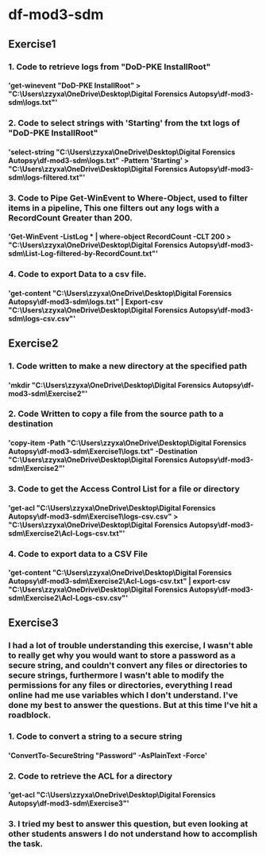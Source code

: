 # df-mod3-sdm
## Exercise1
### 1. Code to retrieve logs from "DoD-PKE InstallRoot"
#### 'get-winevent "DoD-PKE InstallRoot" > "C:\Users\zzyxa\OneDrive\Desktop\Digital Forensics Autopsy\df-mod3-sdm\logs.txt"' 
### 2. Code to select strings with 'Starting' from the txt logs of "DoD-PKE InstallRoot"
#### 'select-string "C:\Users\zzyxa\OneDrive\Desktop\Digital Forensics Autopsy\df-mod3-sdm\logs.txt" -Pattern 'Starting' > "C:\Users\zzyxa\OneDrive\Desktop\Digital Forensics Autopsy\df-mod3-sdm\logs-filtered.txt"' 
### 3. Code to Pipe Get-WinEvent to Where-Object, used to filter items in a pipeline, This one filters out any logs with a RecordCount Greater than 200.
#### 'Get-WinEvent -ListLog * | where-object RecordCount -CLT 200 > "C:\Users\zzyxa\OneDrive\Desktop\Digital Forensics Autopsy\df-mod3-sdm\List-Log-filtered-by-RecordCount.txt"'
### 4. Code to export Data to a csv file.
#### 'get-content "C:\Users\zzyxa\OneDrive\Desktop\Digital Forensics Autopsy\df-mod3-sdm\logs.txt" | Export-csv  "C:\Users\zzyxa\OneDrive\Desktop\Digital Forensics Autopsy\df-mod3-sdm\logs-csv.csv"'
## Exercise2
### 1. Code written to make a new directory at the specified path
#### 'mkdir "C:\Users\zzyxa\OneDrive\Desktop\Digital Forensics Autopsy\df-mod3-sdm\Exercise2"'
### 2. Code Written to copy a file from the source path to a destination
#### 'copy-item -Path "C:\Users\zzyxa\OneDrive\Desktop\Digital Forensics Autopsy\df-mod3-sdm\Exercise1\logs.txt" -Destination "C:\Users\zzyxa\OneDrive\Desktop\Digital Forensics Autopsy\df-mod3-sdm\Exercise2"'
### 3. Code to get the Access Control List for a file or directory
#### 'get-acl "C:\Users\zzyxa\OneDrive\Desktop\Digital Forensics Autopsy\df-mod3-sdm\Exercise1\logs-csv.csv" > "C:\Users\zzyxa\OneDrive\Desktop\Digital Forensics Autopsy\df-mod3-sdm\Exercise2\Acl-Logs-csv.txt"'
### 4. Code to export data to a CSV File
#### 'get-content "C:\Users\zzyxa\OneDrive\Desktop\Digital Forensics Autopsy\df-mod3-sdm\Exercise2\Acl-Logs-csv.txt" | export-csv "C:\Users\zzyxa\OneDrive\Desktop\Digital Forensics Autopsy\df-mod3-sdm\Exercise2\Acl-Logs-csv.csv"'
## Exercise3
### I had a lot of trouble understanding this exercise, I wasn't able to really get why you would want to store a password as a secure string, and couldn't convert any files or directories to secure strings, furthermore I wasn't able to modify the permissions for any files or directories, everything I read online had me use variables which I don't understand. I've done my best to answer the questions. But at this time I've hit a roadblock.
### 1. Code to convert a string to a secure string 
#### 'ConvertTo-SecureString "Password" -AsPlainText -Force'
### 2. Code to retrieve the ACL for a directory
#### 'get-acl "C:\Users\zzyxa\OneDrive\Desktop\Digital Forensics Autopsy\df-mod3-sdm\Exercise3"'
### 3. I tried my best to answer this question, but even looking at other students answers I do not understand how to accomplish the task.
